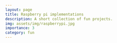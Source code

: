 ```yaml
---
layout: page
title: Raspberry pi implementations
description: A short collection of fun projects.
img: assets/img/raspberrypi.jpg
importance: 3
category: fun
---
```


